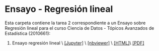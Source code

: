 # Ensayo - Regresión lineal

Esta carpeta contiene la tarea 2  correspondiente a un Ensayo sobre Regresión lineal para el curso Ciencia de Datos - Tópicos Avanzados de Estadística (2010661):

1. Ensayo regresión lineal \ [[Jupyter]](https://github.com/dicrojasch/homeworks_data_science/blob/master/2.regresion_lineal/regresion_lineal.ipynb) \ [[nbviewer]](https://nbviewer.jupyter.org/github/dicrojasch/homeworks_data_science/blob/master/2.regresion_lineal/regresion_lineal.ipynb) \ [[HTML]](https://htmlpreview.github.io/?https://github.com/dicrojasch/homeworks_data_science/blob/master/2.regresion_lineal/regresion_lineal.html)\ [[PDF]](https://github.com/dicrojasch/homeworks_data_science/blob/master/2.regresion_lineal/regresion_lineal.pdf)

